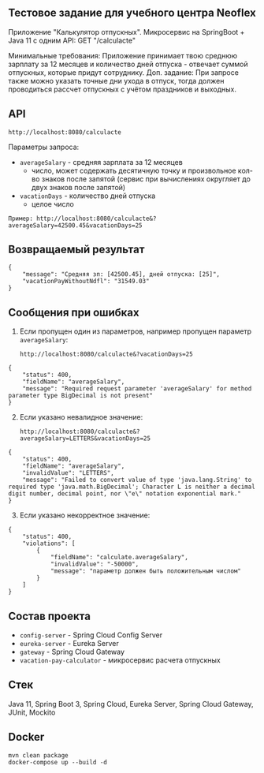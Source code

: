 ## Тестовое задание для учебного центра Neoflex
Приложение "Калькулятор отпускных".
Микросервис на SpringBoot + Java 11 c одним API:
GET "/calculacte"

Минимальные требования: Приложение принимает твою среднюю зарплату за 12 месяцев и количество дней отпуска - отвечает суммой отпускных, которые придут сотруднику.
Доп. задание: При запросе также можно указать точные дни ухода в отпуск, тогда должен проводиться рассчет отпускных с учётом праздников и выходных.

## API
`http://localhost:8080/calculacte`

Параметры запроса:
 - `averageSalary` - средняя зарплата за 12 месяцев
   - число, может содержать десятичную точку и произвольное кол-во знаков после запятой (сервис при вычислениях округляет до двух знаков после запятой)
 - `vacationDays` - количество дней отпуска
   - целое число


`Пример: http://localhost:8080/calculacte&?averageSalary=42500.45&vacationDays=25`

## Возвращаемый результат
```
{
    "message": "Средняя зп: [42500.45], дней отпуска: [25]",
    "vacationPayWithoutNdfl": "31549.03"
}
```

## Сообщения при ошибках
1. Если пропущен один из параметров, например пропущен параметр `averageSalary`:

    `http://localhost:8080/calculacte&?vacationDays=25`

    
```
{
    "status": 400,
    "fieldName": "averageSalary",
    "message": "Required request parameter 'averageSalary' for method parameter type BigDecimal is not present"
}
```

2. Если указано невалидное значение:

   `http://localhost:8080/calculacte&?averageSalary=LETTERS&vacationDays=25`

    
```
{
    "status": 400,
    "fieldName": "averageSalary",
    "invalidValue": "LETTERS",
    "message": "Failed to convert value of type 'java.lang.String' to required type 'java.math.BigDecimal'; Character L is neither a decimal digit number, decimal point, nor \"e\" notation exponential mark."
}
```
3. Если указано некорректное значение:
```
{
    "status": 400,
    "violations": [
        {
            "fieldName": "calculate.averageSalary",
            "invalidValue": "-50000",
            "message": "параметр должен быть положительным числом"
        }
    ]
}
```

## Состав проекта
 - `config-server` - Spring Cloud Config Server
 - `eureka-server` - Eureka Server
 - `gateway` - Spring Cloud Gateway
 - `vacation-pay-calculator` - микросервис расчета отпускных

## Стек
Java 11, Spring Boot 3, Spring Cloud, Eureka Server, Spring Cloud Gateway, JUnit, Mockito

## Docker
````
mvn clean package
docker-compose up --build -d
````


